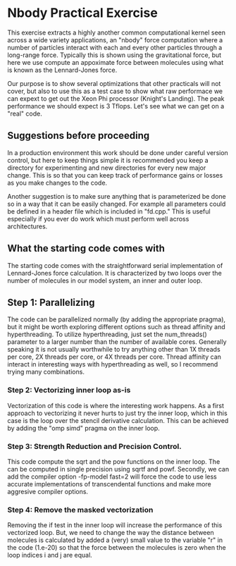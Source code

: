 # Nbody Practical Exercise

This exercise extracts a highly another common computational kernel
seen across a wide variety applications, an "nbody" force computation
where a number of particles interact with each and every other
particles through a long-range force.  Typically this is shown using
the gravitational force, but here we use compute an appoximate force
between molecules using what is known as the Lennard-Jones force.

Our purpose is to show several optimizations that other practicals
will not cover, but also to use this as a test case to show what raw
performace we can expext to get out the Xeon Phi processor (Knight's
Landing).  The peak performance we should expect is 3 Tflops.  Let's
see what we can get on a "real" code.


## Suggestions before proceeding

In a production environment this work should be done under
careful version control, but here to keep things simple
it is recommended you keep a directory for experimenting
and new directories for every new major change. This is
so that you can keep track of performance gains or losses 
as you make changes to the code.

Another suggestion is to make sure anything that is parameterized
be done so in a way that it can be easily changed. For example
all parameters could be defined in a header file which is 
included in "fd.cpp." This is useful especially if you ever
do work which must perform well across architectures.


## What the starting code comes with 

The starting code comes with the straightforward serial implementation
of Lennard-Jones force calculation.  It is characterized by two loops
over the number of molecules in our model system, an inner and outer
loop.


## Step 1: Parallelizing

The code can be parallelized normally (by adding the appropriate
pragma), but it might be worth exploring different options such as
thread affinity and hyperthreading. To utilize hyperthreading, just
set the num_threads() parameter to a larger number than the number of
available cores. Generally speaking it is not usually worthwhile to
try anything other than 1X threads per core, 2X threads per core, or
4X threads per core.  Thread affinity can interact in interesting ways
with hyperthreading as well, so I recommend trying many combinations.


### Step 2: Vectorizing inner loop as-is

Vectorization of this code is where the interesting work happens. As a
first approach to vectorizing it never hurts to just try the inner
loop, which in this case is the loop over the stencil derivative
calculation. This can be achieved by adding the "omp simd" pragma on
the inner loop.


### Step 3: Strength Reduction and Precision Control.

This code compute the sqrt and the pow functions on the inner loop.
The can be computed in single precision using sqrtf and powf.
Secondly, we can add the compiler option -fp-model fast=2 will force
the code to use less accurate implementations of transcendental
functions and make more aggresive compiler options.


### Step 4: Remove the masked vectorization

Removing the if test in the inner loop will increase the performance
of this vectorized loop.  But, we need to change the way the distance
between molecules is calculated by added a (very) small value to the
variable "r" in the code (1.e-20) so that the force between the molecules
is zero when the loop indices i and j are equal.



